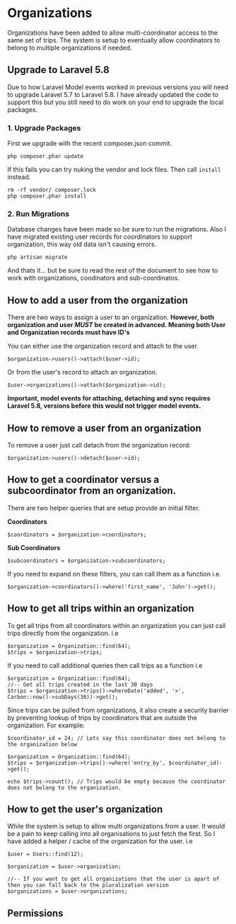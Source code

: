 # Organizations

Organizations have been added to allow multi-coordinator access to the same set of trips. The system is setup to eventually allow coordinators to belong to multiple organizations if needed.

## Upgrade to Laravel 5.8

Due to how Laravel Model events worked in previous versions you will need to upgrade Laravel 5.7 to Laravel 5.8. I have already updated the code to support this but you still need to do work on your end to upgrade the local packages.


### 1. Upgrade Packages

First we upgrade with the recent composer.json commit.

    php composer.phar update
    
If this fails you can try nuking the vendor and lock files. Then call `install` instead.

    rm -rf vendor/ composer.lock
    php composer.phar install


### 2. Run Migrations

Database changes have been made so be sure to run the migrations. Also I have migrated existing user records for coordinators to support organization, this way old data isn't causing errors.

    php artisan migrate
    
And thats it... but be sure to read the rest of the document to see how to work with organizations, coodinators and sub-coordinatos.

## How to add a user from the organization

There are two ways to assign a user to an organization. **However, both organization and user _MUST_ be created in advanced. Meaning both User and Organization records must have ID's**

You can either use the organization record and attach to the user.

    $organization->users()->attach($user->id);

Or from the user's record to attach an organization.

    $user->organizations()->attach($organization->id);

**Important, model events for attaching, detaching and sync requires Laravel 5.8, versions before this would not trigger model events.**

## How to remove a user from an organization

To remove a user just call detach from the organization record:

    $organization->users()->detach($user->id);


## How to get a coordinator versus a subcoordinator from an organization.

There are two helper queries that are setup provide an initial filter.

**Coordinators**

    $coordinators = $organization->coordinators;
    
**Sub Coordinators**

    $subcoordinators = $organization->subcoordinators;
    

If you need to expand on these filters, you can call them as a function i.e.

    $organization->coordinators()->where('first_name', 'John')->get();    
## How to get all trips within an organization

To get all trips from all coordinators within an organization you can just call trips directly from the organization. i.e

    $organization = Organization::find(64);
    $trips = $organization->trips;
    
If you need to call additional queries then call trips as a function i.e

    $organization = Organization::find(64);
    //-- Get all trips created in the last 30 days
    $trips = $organization->trips()->whereDate('added', '>', Carbon::now()->subDays(30))->get();

Since trips can be pulled from organizations, it also create a security barrier by preventing lookup of trips by coordinators that are outside the organization. For example:

    $coordinator_id = 24; // Lets say this coordinator does not belong to the organization below

    $organization = Organization::find(64);
    $trips = $organization->trips()->where('entry_by', $coordinator_id)->get();
    
    echo $trips->count(); // Trips would be empty because the coordinator does not belong to the organization.
    

## How to get the user's organization

While the system is setup to allow multi organizations from a user. It would be a pain to keep calling into all organisations to just fetch the first. So I have added a helper / cache of the organization for the user. i.e

    $user = Users::find(12);
    
    $organization = $user->organization;
    
    //-- If you want to get all organizations that the user is apart of then you can fall back to the pluralization version
    $organizations = $user->organizations;

## Permissions

